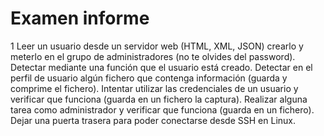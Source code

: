 # Examen informe

1 Leer un usuario desde un servidor web (HTML, XML, JSON) crearlo y meterlo en el grupo de administradores (no te olvides del password).
Detectar mediante una función que el usuario está creado.
Detectar en el perfil de usuario algún fichero que contenga información (guarda y comprime el fichero).
Intentar utilizar las credenciales de un usuario y verificar que funciona (guarda en un fichero la captura).
Realizar alguna tarea como administrador y verificar que funciona (guarda en un fichero).
Dejar una puerta trasera para poder conectarse desde SSH en Linux.
